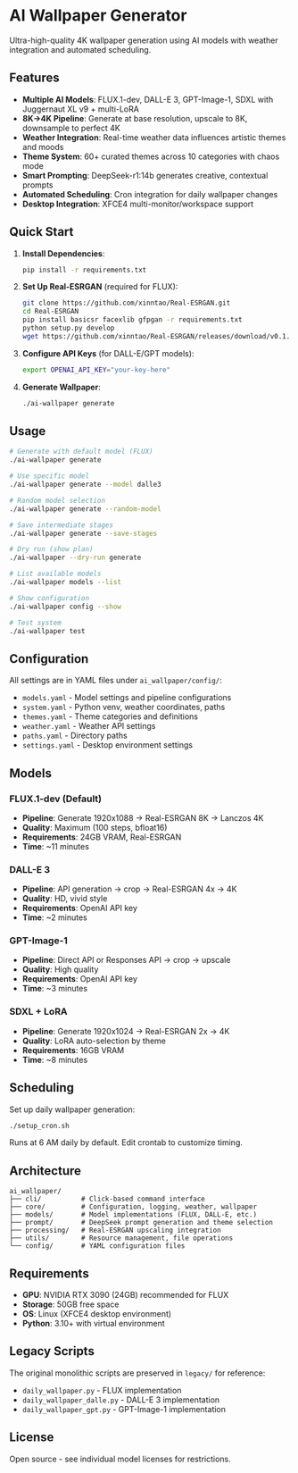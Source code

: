 # AI Wallpaper Generator

Ultra-high-quality 4K wallpaper generation using AI models with weather integration and automated scheduling.

## Features

- **Multiple AI Models**: FLUX.1-dev, DALL-E 3, GPT-Image-1, SDXL with Juggernaut XL v9 + multi-LoRA
- **8K→4K Pipeline**: Generate at base resolution, upscale to 8K, downsample to perfect 4K
- **Weather Integration**: Real-time weather data influences artistic themes and moods
- **Theme System**: 60+ curated themes across 10 categories with chaos mode
- **Smart Prompting**: DeepSeek-r1:14b generates creative, contextual prompts
- **Automated Scheduling**: Cron integration for daily wallpaper changes
- **Desktop Integration**: XFCE4 multi-monitor/workspace support

## Quick Start

1. **Install Dependencies**:
   ```bash
   pip install -r requirements.txt
   ```

2. **Set Up Real-ESRGAN** (required for FLUX):
   ```bash
   git clone https://github.com/xinntao/Real-ESRGAN.git
   cd Real-ESRGAN
   pip install basicsr facexlib gfpgan -r requirements.txt
   python setup.py develop
   wget https://github.com/xinntao/Real-ESRGAN/releases/download/v0.1.0/RealESRGAN_x4plus.pth -P weights
   ```

3. **Configure API Keys** (for DALL-E/GPT models):
   ```bash
   export OPENAI_API_KEY="your-key-here"
   ```

4. **Generate Wallpaper**:
   ```bash
   ./ai-wallpaper generate
   ```

## Usage

```bash
# Generate with default model (FLUX)
./ai-wallpaper generate

# Use specific model
./ai-wallpaper generate --model dalle3

# Random model selection
./ai-wallpaper generate --random-model

# Save intermediate stages
./ai-wallpaper generate --save-stages

# Dry run (show plan)
./ai-wallpaper --dry-run generate

# List available models
./ai-wallpaper models --list

# Show configuration
./ai-wallpaper config --show

# Test system
./ai-wallpaper test
```

## Configuration

All settings are in YAML files under `ai_wallpaper/config/`:

- `models.yaml` - Model settings and pipeline configurations
- `system.yaml` - Python venv, weather coordinates, paths
- `themes.yaml` - Theme categories and definitions
- `weather.yaml` - Weather API settings
- `paths.yaml` - Directory paths
- `settings.yaml` - Desktop environment settings

## Models

### FLUX.1-dev (Default)
- **Pipeline**: Generate 1920x1088 → Real-ESRGAN 8K → Lanczos 4K
- **Quality**: Maximum (100 steps, bfloat16)
- **Requirements**: 24GB VRAM, Real-ESRGAN
- **Time**: ~11 minutes

### DALL-E 3
- **Pipeline**: API generation → crop → Real-ESRGAN 4x → 4K
- **Quality**: HD, vivid style
- **Requirements**: OpenAI API key
- **Time**: ~2 minutes

### GPT-Image-1
- **Pipeline**: Direct API or Responses API → crop → upscale
- **Quality**: High quality
- **Requirements**: OpenAI API key
- **Time**: ~3 minutes

### SDXL + LoRA
- **Pipeline**: Generate 1920x1024 → Real-ESRGAN 2x → 4K
- **Quality**: LoRA auto-selection by theme
- **Requirements**: 16GB VRAM
- **Time**: ~8 minutes

## Scheduling

Set up daily wallpaper generation:

```bash
./setup_cron.sh
```

Runs at 6 AM daily by default. Edit crontab to customize timing.

## Architecture

```
ai_wallpaper/
├── cli/          # Click-based command interface
├── core/         # Configuration, logging, weather, wallpaper
├── models/       # Model implementations (FLUX, DALL-E, etc.)
├── prompt/       # DeepSeek prompt generation and theme selection
├── processing/   # Real-ESRGAN upscaling integration
├── utils/        # Resource management, file operations
└── config/       # YAML configuration files
```

## Requirements

- **GPU**: NVIDIA RTX 3090 (24GB) recommended for FLUX
- **Storage**: 50GB free space
- **OS**: Linux (XFCE4 desktop environment)
- **Python**: 3.10+ with virtual environment

## Legacy Scripts

The original monolithic scripts are preserved in `legacy/` for reference:
- `daily_wallpaper.py` - FLUX implementation
- `daily_wallpaper_dalle.py` - DALL-E 3 implementation  
- `daily_wallpaper_gpt.py` - GPT-Image-1 implementation

## License

Open source - see individual model licenses for restrictions.